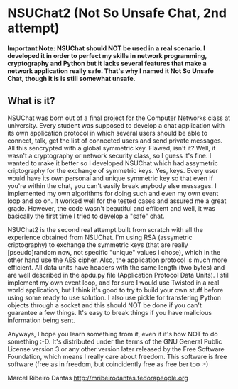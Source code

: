 # NSUChat2 (Not So Unsafe Chat, 2nd attempt)

#### Important Note: NSUChat should NOT be used in a real scenario. I developed it in order to perfect my skills in network programming, cryptography and Python but it lacks several features that make a network application really safe. That's why I named it Not So Unsafe Chat, though it is is still somewhat unsafe.

## What is it?

NSUChat was born out of a final project for the Computer Networks class at university. Every student was supposed to develop a chat application with its own application protocol in which several users should be able to connect, talk, get the list of connected users and send private messages. All this sencrypted with a global symmetric key. Flawed, isn't it? Well, it wasn't a cryptography or network security class, so I guess it's fine. I wanted to make it better so I developed NSUChat which had assymetric criptography for the exchange of symmetric keys. Yes, keys. Every user would have its own personal and unique symmetric key so that even if you're within the chat, you can't easily break anybody else messages. I implemented my own algorithms for doing such and even my own event loop and so on. It worked well for the tested cases and assured me a great grade. However, the code wasn't beautiful and efficent and well, it was basically the first time I tried to develop a "safe" chat.

NSUChat2 is the second real attempt built from scratch with all the experience obtained from NSUChat. I'm using RSA (assymetric criptography) to exchange the symmetric keys (that are really [pseudo]random now, not specific "unique" values I chose), which in the other hand use the AES cipher. Also, the application protocol is much more efficient. All data units have headers with the same length (two bytes) and are well described in the apdu.py file (Application Protocol Data Units). I still implement my own event loop, and for sure I would use Twisted in a real world application, but I think it's good to try to build your own stuff before using some ready to use solution. I also use pickle for transfering Python objects through a socket and this should NOT be done if you can't guarantee a few things. It's easy to break things if you have malicious information being sent.

Anyways, I hope you learn something from it, even if it's how NOT to do something :-D. It's distributed under the terms of the GNU General Public License version 3 or any other version later released by the Free Software Foundation, which means I really care about freedom. This software is free software (free as in freedom, but coincidently free as free ber too :-)

Marcel Ribeiro Dantas <mribeirodantas at fedoraproject.org>
http://mribeirodantas.fedorapeople.org

